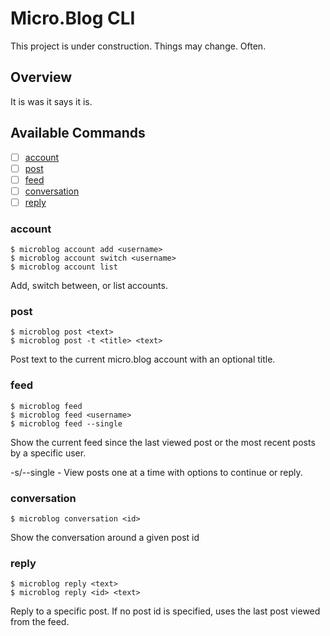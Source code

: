 # Micro.Blog CLI

This project is under construction. Things may change. Often. 

## Overview

It is was it says it is. 

## Available Commands 

- [ ] [account](#account)
- [ ] [post](#post)
- [ ] [feed](#feed)
- [ ] [conversation](#conversation)
- [ ] [reply](#reply)

### account

```
$ microblog account add <username>
$ microblog account switch <username>
$ microblog account list
```

Add, switch between, or list accounts.

### post 

``` 
$ microblog post <text>
$ microblog post -t <title> <text>
```

Post text to the current micro.blog account with an optional title.

### feed 

```
$ microblog feed
$ microblog feed <username>
$ microblog feed --single
```

Show the current feed since the last viewed post or the most recent posts by a specific user.

-s/--single - View posts one at a time with options to continue or reply.

### conversation

```
$ microblog conversation <id>
```

Show the conversation around a given post id

### reply

```
$ microblog reply <text>
$ microblog reply <id> <text>
```

Reply to a specific post. If no post id is specified, uses the last post viewed from the feed.


